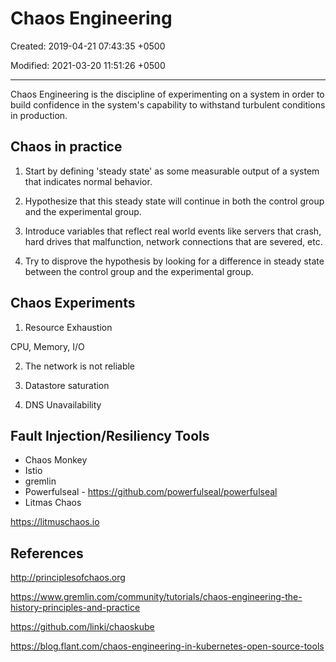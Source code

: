 # Chaos Engineering

Created: 2019-04-21 07:43:35 +0500

Modified: 2021-03-20 11:51:26 +0500

---

Chaos Engineering is the discipline of experimenting on a system in order to build confidence in the system's capability to withstand turbulent conditions in production.

## Chaos in practice

1. Start by defining 'steady state' as some measurable output of a system that indicates normal behavior.

2. Hypothesize that this steady state will continue in both the control group and the experimental group.

3. Introduce variables that reflect real world events like servers that crash, hard drives that malfunction, network connections that are severed, etc.

4. Try to disprove the hypothesis by looking for a difference in steady state between the control group and the experimental group.

## Chaos Experiments

1. Resource Exhaustion

CPU, Memory, I/O

2. The network is not reliable

3. Datastore saturation

4. DNS Unavailability

## Fault Injection/Resiliency Tools

- Chaos Monkey
- Istio
- gremlin
- Powerfulseal - <https://github.com/powerfulseal/powerfulseal>
- Litmas Chaos

<https://litmuschaos.io>

## References

<http://principlesofchaos.org>

<https://www.gremlin.com/community/tutorials/chaos-engineering-the-history-principles-and-practice>

<https://github.com/linki/chaoskube>

<https://blog.flant.com/chaos-engineering-in-kubernetes-open-source-tools>
